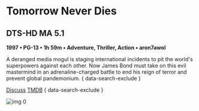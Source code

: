 # Tomorrow Never Dies

## DTS-HD MA 5.1

**1997 • PG-13 • 1h 59m • Adventure, Thriller, Action • aron7awol**

A deranged media mogul is staging international incidents to pit the world's superpowers against each other. Now James Bond must take on this evil mastermind in an adrenaline-charged battle to end his reign of terror and prevent global pandemonium.
{ data-search-exclude }

[Discuss](https://www.avsforum.com/threads/bass-eq-for-filtered-movies.2995212/post-56957262)  [TMDB](https://www.themoviedb.org/movie/714)
{ data-search-exclude }

![img 0](https://i.imgur.com/2hLBNZw.jpg)

